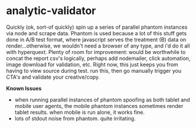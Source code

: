 # analytic-validator
Quickly (ok, sort-of quickly) spin up a series of parallel phantom instances via node and scrape data. Phantom is used because a lot of this stuff gets done in A/B test format, where javascript serves the treatment (B) data on render...otherwise, we wouldn't need a browser of any type, and i'd do it all with hyperquext. Plenty of room for improvement: would be worthwhile to concat the report csv's logically, perhaps add nodemailer, click automation, image download for validation, etc. Right now, this just keeps you from having to view source during test. run this, then go manually trigger you CTA's and validate your creative/copy.

**Known Issues**
- when running parallel instances of phantom spoofing as both tablet and mobile user agents, the mobile phantom instances sometimes render tablet results. when mobile is run alone, it works fine.
- lots of stdout noise from phantom. quite irritating.